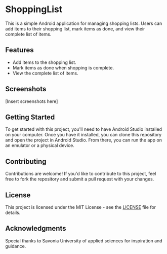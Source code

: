 # ShoppingList

This is a simple Android application for managing shopping lists. Users can add items to their shopping list, mark items as done, and view their complete list of items.

## Features

- Add items to the shopping list.
- Mark items as done when shopping is complete.
- View the complete list of items.

## Screenshots

[Insert screenshots here]

## Getting Started

To get started with this project, you'll need to have Android Studio installed on your computer. Once you have it installed, you can clone this repository and open the project in Android Studio. From there, you can run the app on an emulator or a physical device.

## Contributing

Contributions are welcome! If you'd like to contribute to this project, feel free to fork the repository and submit a pull request with your changes.

## License

This project is licensed under the MIT License - see the [LICENSE](LICENSE) file for details.

## Acknowledgments

Special thanks to Savonia University of applied sciences for inspiration and guidance.

